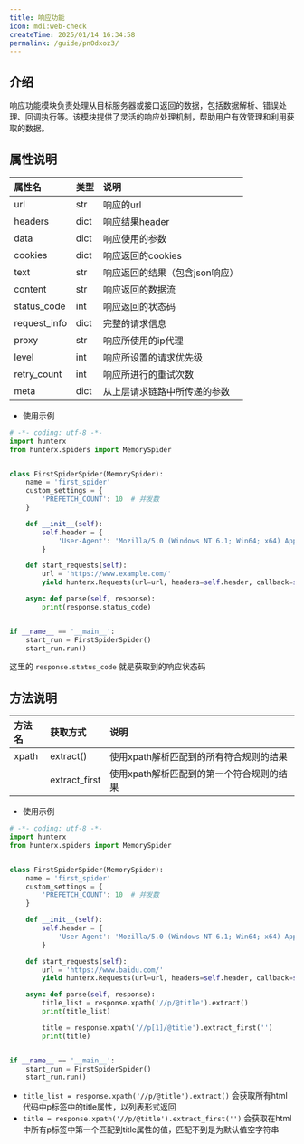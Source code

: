 ```yaml
---
title: 响应功能
icon: mdi:web-check
createTime: 2025/01/14 16:34:58
permalink: /guide/pn0dxoz3/
---
```


## 介绍

响应功能模块负责处理从目标服务器或接口返回的数据，包括数据解析、错误处理、回调执行等。该模块提供了灵活的响应处理机制，帮助用户有效管理和利用获取的数据。

## 属性说明

| 属性名          | 类型   | 说明                |
|:-------------|:-----|:------------------|
| url          | str  | 响应的url            |
| headers      | dict | 响应结果header        |
| data         | dict | 响应使用的参数           |
| cookies      | dict | 响应返回的cookies      |
| text         | str  | 响应返回的结果（包含json响应） |
| content      | str  | 响应返回的数据流          |
| status_code  | int  | 响应返回的状态码          |
| request_info | dict | 完整的请求信息           |
| proxy        | str  | 响应所使用的ip代理        |
| level        | int  | 响应所设置的请求优先级       |
| retry_count  | int  | 响应所进行的重试次数        |
| meta         | dict | 从上层请求链路中所传递的参数    |

- 使用示例

```python
# -*- coding: utf-8 -*-
import hunterx
from hunterx.spiders import MemorySpider


class FirstSpiderSpider(MemorySpider):
    name = 'first_spider'
    custom_settings = {
        'PREFETCH_COUNT': 10  # 并发数
    }

    def __init__(self):
        self.header = {
            'User-Agent': 'Mozilla/5.0 (Windows NT 6.1; Win64; x64) AppleWebKit/537.36 (KHTML, like Gecko) Chrome/73.0.3683.86 Safari/537.36'
        }

    def start_requests(self):
        url = 'https://www.example.com/'
        yield hunterx.Requests(url=url, headers=self.header, callback=self.parse, level=1)

    async def parse(self, response):
        print(response.status_code)


if __name__ == '__main__':
    start_run = FirstSpiderSpider()
    start_run.run()
```

这里的 `response.status_code` 就是获取到的响应状态码

## 方法说明

| 方法名   | 获取方式          | 说明                      |
|:------|:--------------|:------------------------|
| xpath | extract()     | 使用xpath解析匹配到的所有符合规则的结果  |
|       | extract_first | 使用xpath解析匹配到的第一个符合规则的结果 |

- 使用示例

```python
# -*- coding: utf-8 -*-
import hunterx
from hunterx.spiders import MemorySpider


class FirstSpiderSpider(MemorySpider):
    name = 'first_spider'
    custom_settings = {
        'PREFETCH_COUNT': 10  # 并发数
    }

    def __init__(self):
        self.header = {
            'User-Agent': 'Mozilla/5.0 (Windows NT 6.1; Win64; x64) AppleWebKit/537.36 (KHTML, like Gecko) Chrome/73.0.3683.86 Safari/537.36'
        }

    def start_requests(self):
        url = 'https://www.baidu.com/'
        yield hunterx.Requests(url=url, headers=self.header, callback=self.parse, level=1)

    async def parse(self, response):
        title_list = response.xpath('//p/@title').extract()
        print(title_list)

        title = response.xpath('//p[1]/@title').extract_first('')
        print(title)


if __name__ == '__main__':
    start_run = FirstSpiderSpider()
    start_run.run()
```

- `title_list = response.xpath('//p/@title').extract()` 会获取所有html代码中p标签中的title属性，以列表形式返回
- `title = response.xpath('//p/@title').extract_first('')` 会获取在html中所有p标签中第一个匹配到title属性的值，匹配不到是为默认值空字符串
